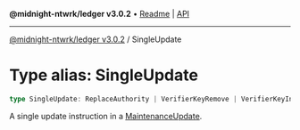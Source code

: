 **@midnight-ntwrk/ledger v3.0.2** • [Readme](../README.md) \| [API](../globals.md)

***

[@midnight-ntwrk/ledger v3.0.2](../README.md) / SingleUpdate

# Type alias: SingleUpdate

```ts
type SingleUpdate: ReplaceAuthority | VerifierKeyRemove | VerifierKeyInsert;
```

A single update instruction in a [MaintenanceUpdate](../classes/MaintenanceUpdate.md).
